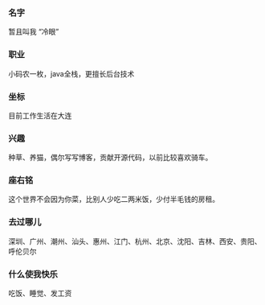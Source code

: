 ### 名字
暂且叫我 “冷眼”
### 职业
小码农一枚，java全栈，更擅长后台技术
### 坐标
目前工作生活在大连
### 兴趣
种草、养猫，偶尔写写博客，贡献开源代码，以前比较喜欢骑车。
### 座右铭
这个世界不会因为你菜，比别人少吃二两米饭，少付半毛钱的房租。
### 去过哪儿
深圳、广州、潮州、汕头、惠州、江门、杭州、北京、沈阳、吉林、西安、贵阳、呼伦贝尔
### 什么使我快乐
吃饭、睡觉、发工资

